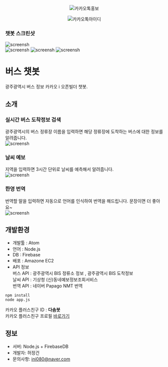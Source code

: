 <div align="center">

  ![카카오톡홍보](./screenshot/kakao_guide.png)

  ![카카오톡아이디](./screenshot/kakao_id.png)
</div>


### 챗봇 스크린샷
![screensh](./screenshot/screenshot1.jpg)  
![screensh](./screenshot/screenshot2.jpg)
![screensh](./screenshot/screenshot3.jpg)
![screensh](./screenshot/screenshot4.jpg)

# 버스 챗봇
광주광역시 버스 정보 카카오 i 오픈빌더 챗봇.

## 소개
### 실시간 버스 도착정보 검색
광주광역시의 버스 정류장 이름을 입력하면 해당 정류장에 도착하는 버스에 대한 정보를 알려줍니다.  
![screensh](./screenshot/screenshot5.jpg)

### 날씨 예보
지역을 입력하면 3시간 단위로 날씨를 예측해서 알려줍니다.  
![screensh](./screenshot/screenshot6.jpg)

### 한영 번역
번역할 말을 입력하면 자동으로 언어를 인식하여 번역을 해드립니다. 문장이면 더 좋아요~  
![screensh](./screenshot/screenshot7.jpg)

## 개발환경
- 개발툴 : Atom
- 언어 : Node.js
- DB : Firebase
- 배포 : Amazone EC2
- API 정보  
버스 API : 광주광역시 BIS 정류소 정보 , 광주광역시 BIS 도착정보  
날씨 API : 기상청 (신)동네예보정보조회서비스  
번역 API : 네이버 Papago NMT 번역  

```
npm install
node app.js
```

카카오 플러스친구 ID : <b>다솜봇</b>  
카카오 플러스친구 프로필 [바로가기](http://pf.kakao.com/_xhnFbT)

## 정보
- 서버: Node.js + FirebaseDB
- 개발자: 허정건
- 문의사항: ini080@naver.com
